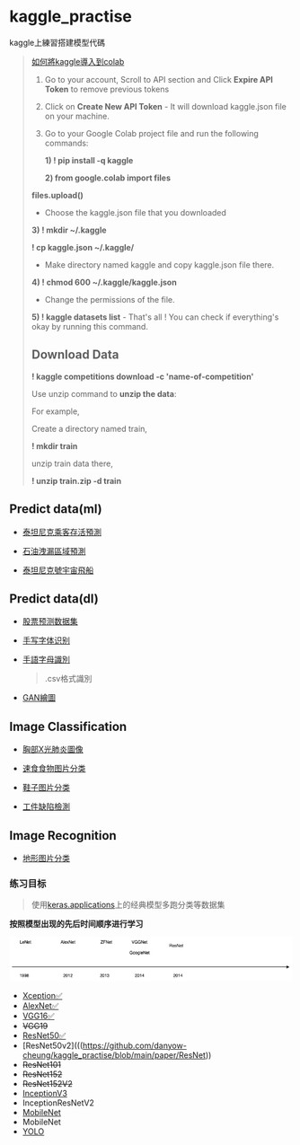 # kaggle_practise
 kaggle上練習搭建模型代碼


> [如何將kaggle導入到colab](https://www.kaggle.com/general/74235)
>
> 1. Go to your account, Scroll to API section and Click **Expire API Token** to remove previous tokens
>
> 2. Click on **Create New API Token** - It will download kaggle.json file on your machine.
>
> 3. Go to your Google Colab project file and run the following commands:
>
>    **1) ! pip install -q kaggle**
>
>    **2) from google.colab import files**
>
> **files.upload()**
>
> - Choose the kaggle.json file that you downloaded
>
> **3) ! mkdir ~/.kaggle**
>
> **! cp kaggle.json ~/.kaggle/**
>
> 
>
> 
>
> - Make directory named kaggle and copy kaggle.json file there.
>
> **4) ! chmod 600 ~/.kaggle/kaggle.json**
>
> - Change the permissions of the file.
>
> **5) ! kaggle datasets list**
> \- That's all ! You can check if everything's okay by running this command.
>
> ## Download Data
>
> **! kaggle competitions download -c 'name-of-competition'**
>
> Use unzip command to **unzip the data**:
>
> For example,
>
> Create a directory named train,
>
> **! mkdir train**
>
> unzip train data there,
>
> **! unzip train.zip -d train**




## Predict data(ml)

- [泰坦尼克乘客存活預測](https://github.com/danyow-cheung/kaggle_practise/tree/main/titanic)

- [石油洩漏區域預測](https://github.com/danyow-cheung/kaggle_practise/tree/main/oil_split)

- [泰坦尼克號宇宙飛船](https://github.com/danyow-cheung/kaggle_practise/tree/main/Spaceship-titanic)

  



## Predict data(dl)

- [股票预测数据集](https://github.com/danyow-cheung/kaggle_practise/tree/main/stock)

- [手写字体识别](https://github.com/danyow-cheung/kaggle_practise/tree/main/digits)

- [手語字母識別](https://github.com/danyow-cheung/kaggle_practise/tree/main/ASL)

  >.csv格式識別

- [GAN繪圖](https://github.com/danyow-cheung/kaggle_practise/tree/main/gan_arts)

  

## Image Classification 

- [胸部X光肺炎圖像](https://github.com/danyow-cheung/kaggle_practise/tree/main/xray)

- [速食食物图片分类](https://github.com/danyow-cheung/kaggle_practise/tree/main/fast%20food)

- [鞋子图片分类](https://github.com/danyow-cheung/kaggle_practise/tree/main/shoe)

- [工件缺陷檢測](https://github.com/danyow-cheung/kaggle_practise/tree/main/SteelDefect)

  



## Image Recognition

- [地形图片分类](https://github.com/danyow-cheung/kaggle_practise/tree/main/landscape)





### 练习目标

> 使用[keras.applications](https://keras.io/api/applications/)上的经典模型多跑分类等数据集

**按照模型出现的先后时间顺序进行学习**

<img src='paper/src/cnn_history.png'>



- [Xception✅](https://github.com/danyow-cheung/kaggle_practise/tree/main/paper/Xception)
- [AlexNet✅](https://github.com/danyow-cheung/kaggle_practise/blob/main/paper/AlexNet)
- [VGG16✅](https://github.com/danyow-cheung/kaggle_practise/blob/main/paper/VGG16)
- ~~VGG19~~
- [ResNet50✅]((https://github.com/danyow-cheung/kaggle_practise/blob/main/paper/ResNet))
- [ResNet50v2](((https://github.com/danyow-cheung/kaggle_practise/blob/main/paper/ResNet))
- ~~ResNet101~~ 
- ~~ResNet152~~ 
- ~~ResNet152V2~~
- [InceptionV3](https://github.com/danyow-cheung/kaggle_practise/blob/main/paper/Inception)
- InceptionResNetV2
- [MobileNet]((https://github.com/danyow-cheung/kaggle_practise/blob/main/paper/MobileNet))
- MobileNet
- [YOLO](https://github.com/danyow-cheung/kaggle_practise/blob/main/paper/YOLO)







